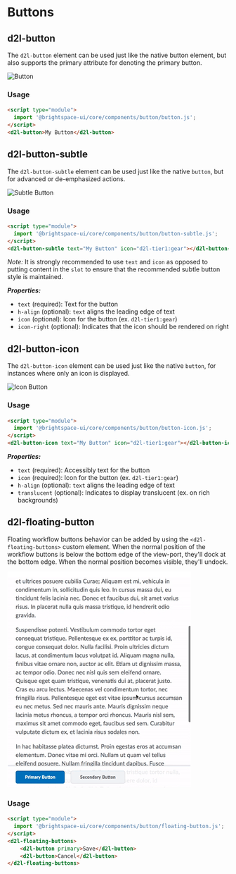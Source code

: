 # Buttons

## d2l-button

The `d2l-button` element can be used just like the native button element, but also supports the primary attribute for denoting the primary button.

![Button](./screenshots/button.png?raw=true)

### Usage

```html
<script type="module">
  import '@brightspace-ui/core/components/button/button.js';
</script>
<d2l-button>My Button</d2l-button>
```

## d2l-button-subtle

The `d2l-button-subtle` element can be used just like the native `button`, but for advanced or de-emphasized actions.

![Subtle Button](./screenshots/button-subtle.png?raw=true)

### Usage

```html
<script type="module">
  import '@brightspace-ui/core/components/button/button-subtle.js';
</script>
<d2l-button-subtle text="My Button" icon="d2l-tier1:gear"></d2l-button-subtle>
```

*Note:* It is strongly recommended to use `text` and `icon` as opposed to putting content in the `slot` to ensure that the recommended subtle button style is maintained.

***Properties:***

* `text` (required): Text for the button
* `h-align` (optional): `text` aligns the leading edge of text
* `icon` (optional): Icon for the button (ex. `d2l-tier1:gear`)
* `icon-right` (optional): Indicates that the icon should be rendered on right

## d2l-button-icon

The `d2l-button-icon` element can be used just like the native `button`, for instances where only an icon is displayed.

![Icon Button](./screenshots/button-icon.png?raw=true)

### Usage

```html
<script type="module">
  import '@brightspace-ui/core/components/button/button-icon.js';
</script>
<d2l-button-icon text="My Button" icon="d2l-tier1:gear"></d2l-button-icon>
```

***Properties:***

* `text` (required): Accessibly text for the button
* `icon` (required): Icon for the button (ex. `d2l-tier1:gear`)
* `h-align` (optional): `text` aligns the leading edge of text
* `translucent` (optional): Indicates to display translucent (ex. on rich backgrounds)

## d2l-floating-button

Floating workflow buttons behavior can be added by using the `<d2l-floating-buttons>` custom element. When the normal position of the workflow buttons is below the bottom edge of the view-port, they'll dock at the bottom edge. When the normal position becomes visible, they'll undock.

![Icon Button](./screenshots/floating-buttons.png?raw=true)

### Usage

```html
<script type="module">
  import '@brightspace-ui/core/components/button/floating-button.js';
</script>
<d2l-floating-buttons>
	<d2l-button primary>Save</d2l-button>
	<d2l-button>Cancel</d2l-button>
</d2l-floating-buttons>
```
